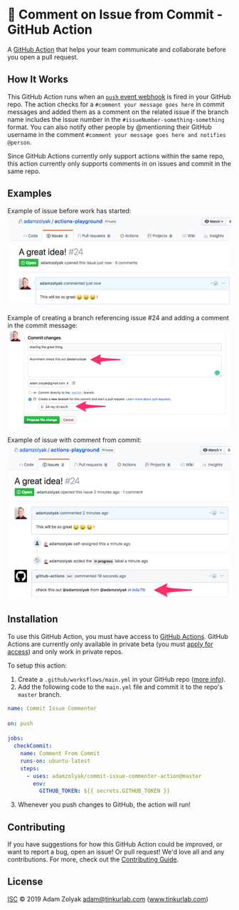 # 💬 Comment on Issue from Commit - GitHub Action

A [GitHub Action](https://github.com/features/actions) that helps your team communicate and collaborate before you open a pull request.

## How It Works

This GitHub Action runs when an [`push` event webhook](https://developer.github.com/v3/activity/events/types/#pushevent) is fired in your GitHub repo. The action checks for a `#comment your message goes here` in commit messages and added them as a comment on the related issue if the branch name includes the issue number in the `#issueNumber-something-something` format. You can also notify other people by @mentioning their GitHub username in the comment `#comment your message goes here and notifies @person`.

Since GitHub Actions currently only support actions within the same repo, this action currently only supports comments in on issues and commit in the same repo.

## Examples

Example of issue before work has started:
![GitHub Logo](./docs/issue.png)

Example of creating a branch referencing issue #24 and adding a comment in the commit message:
![GitHub Logo](./docs/branchwcomment.png)

Example of issue with comment from commit:
![GitHub Logo](./docs/issuewcomment.png)

## Installation

To use this GitHub Action, you must have access to [GitHub Actions](https://github.com/features/actions). GitHub Actions are currently only available in private beta (you must [apply for access](https://github.com/features/actions)) and only work in private repos.

To setup this action:

1. Create a `.github/worksflows/main.yml` in your GitHub repo ([more info](https://help.github.com/en/articles/configuring-a-workflow)).
2. Add the following code to the `main.yml` file and commit it to the repo's `master` branch.

```yaml
name: Commit Issue Commenter

on: push

jobs:
  checkCommit:
    name: Comment From Commit
    runs-on: ubuntu-latest
    steps:
      - uses: adamzolyak/commit-issue-commenter-action@master
        env:
          GITHUB_TOKEN: ${{ secrets.GITHUB_TOKEN }}
```

3. Whenever you push changes to GitHub, the action will run!

## Contributing

If you have suggestions for how this GitHub Action could be improved, or want to report a bug, open an issue! Or pull request! We'd love all and any contributions. For more, check out the [Contributing Guide](CONTRIBUTING.md).

## License

[ISC](LICENSE) © 2019 Adam Zolyak <adam@tinkurlab.com> (www.tinkurlab.com)

